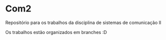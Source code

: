 # Com2
Repositório para os trabalhos da disciplina de sistemas de comunicação II

Os trabalhos estão organizados em branches :D
